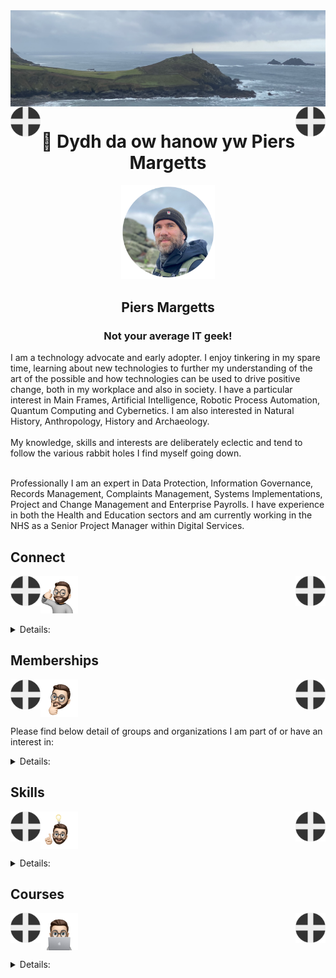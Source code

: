 <img align="center" src="/images/image.jpeg">
<img align="left" src="/images/Flag - St Piran.svg" width="48"><img align="right" src="/images/Flag - St Piran.svg" width="48"> <h1 align="center">👋 Dydh da ow hanow yw Piers Margetts</h1> 
<p align="center">
<img src="/images/PM Circle.png" width="150"></p>
<h2 align="center">Piers Margetts<br>
<h3 align="center">Not your average IT geek!</h3>        
I am a technology advocate and early adopter. I enjoy tinkering in my spare time, learning about new technologies to further my understanding of the art of the possible and how technologies can be used to drive positive change, both in my workplace and also in society. I have a particular interest in Main Frames, Artificial Intelligence, Robotic Process Automation, Quantum Computing and Cybernetics. I am also interested in Natural History, Anthropology, History and Archaeology.  <br><br>
My knowledge, skills and interests are deliberately eclectic and tend to follow the various rabbit holes I find myself going down. <br><br>

Professionally I am an expert in Data Protection, Information Governance, Records Management, Complaints Management, Systems Implementations, Project and Change Management and Enterprise Payrolls. I have experience in both the Health and Education sectors and am currently working in the NHS as a Senior Project Manager within Digital Services.

</p>


## Connect
<img align="left" src="/images/Flag - St Piran.svg" width="48"><img align="right" src="/images/Flag - St Piran.svg" width="48"> <img height="60" src="/images/connect-sticker.png">

<details>

<summary>Details:</summary>

</details>

## Memberships
<img align="left" src="/images/Flag - St Piran.svg" width="48"><img align="right" src="/images/Flag - St Piran.svg" width="48"> <img height="60" align="center" src="/images/thoughtful-sticker.png">

Please find below detail of groups and organizations I am part of or have an interest in:
<details>

<summary>Details:</summary>

[Royal Society of Arts](https://www.thersa.org/) (RSA)
<br>
[Royal Institution](https://www.rigb.org/) (Ri)
<br>
[Royal Society of Literature](https://rsliterature.org/) (RSL)
<br>
[Institute of Continuing Professional Development](https://www.cpdinstitute.org/) (iCPD)
<br>
[British Computer Society]( https://www.bcs.org/) (BCS)
<br>
[International Db2 Users Group](https://www.idug.org/home) (IDUG)
<br>
[Human Creator Alliance](https://humancreatoralliance.org/) (HCA)
<br>
[Cybernetics Society](https://cybsoc.org/)(CybS)
<br>
[Rexx Language Association](https://www.rexxla.org/) (RexxLA)
</details>

## Skills
<img align="left" src="/images/Flag - St Piran.svg" width="48"><img align="right" src="/images/Flag - St Piran.svg" width="48"> <img height="60" align="center" src="/images/ideas-sticker.png">

<details>

<summary>Details:</summary>

</details>


## Courses
<img align="left" src="/images/Flag - St Piran.svg" width="48"><img align="right" src="/images/Flag - St Piran.svg" width="48">
<img height="60" align="center" src="/images/skills-sticker.png">

<details>

<summary>Details:</summary>
<br>

### Coursera
To view my Coursera profile and acheivements please click [here](https://www.coursera.org/learner/piers-margetts)
<br>

### OpenLearn
To view my Open University OpenLearn profile and acheivements please click [here](https://www.open.edu/openlearn/profiles/zv599976)
<br>

### Credly Badges
To see all my Credly badges please click [here](https://www.credly.com/users/piers-margetts/badges)
<br>
<br>
My most recent badges:
<br>
<br>
<!--START_SECTION:badges-->
[![IBM OpenPages Technical Essentials](https://images.credly.com/size/110x110/images/b88fe365-7821-447e-b8af-2f5b3d4723c3/OpenPages_20Technical_20Essentials.png)](http://www.credly.com/badges/f22b2eb5-d889-4c90-88ad-8aa3f18079ff "IBM OpenPages Technical Essentials")
[![Cybersecurity Architecture](https://images.credly.com/size/110x110/images/febbbdf1-6a0b-4fb0-ba24-96a9bcc17e27/image.png)](http://www.credly.com/badges/ec0ccdad-973f-4237-b55b-97ce4b0030f6 "Cybersecurity Architecture")
[![Generative AI for Data Analysts Specialization](https://images.credly.com/size/110x110/images/7e770c6f-3b81-492b-93d5-d008fe9f4824/image.png)](http://www.credly.com/badges/bee5c5ff-b7a3-4de1-b71f-a9f3e334c537 "Generative AI for Data Analysts Specialization")
[![Generative AI for Data Engineers Specialization](https://images.credly.com/size/110x110/images/dffcd4be-4fa8-43d9-92ce-22ccae5f8ec7/image.png)](http://www.credly.com/badges/503581d9-c7fa-4246-bde7-81a116db8637 "Generative AI for Data Engineers Specialization")
[![Generative AI for Cybersecurity Professionals Specialization](https://images.credly.com/size/110x110/images/c871be1f-a352-4eab-a1b0-95c3b7a87a50/image.png)](http://www.credly.com/badges/32424db5-1bb1-4939-9145-19434dbb35a1 "Generative AI for Cybersecurity Professionals Specialization")
[![Generative AI for Data Scientists Specialization](https://images.credly.com/size/110x110/images/53d9c47b-c557-40c4-9378-f72c9b52099f/image.png)](http://www.credly.com/badges/20b6f9ad-0d86-472a-99ca-0cda64156e7b "Generative AI for Data Scientists Specialization")
[![Building Generative AI-Powered Applications with Python](https://images.credly.com/size/110x110/images/e462102c-b2ee-4208-aca0-b58f53331266/image.png)](http://www.credly.com/badges/9681f19f-c377-43c2-8ba9-5f4b16c26b18 "Building Generative AI-Powered Applications with Python")
[![Proofpoint Certified Email Authentication Specialist 2024](https://images.credly.com/size/110x110/images/75e2763e-9052-4cf8-bf6c-c247931e1f58/image.png)](http://www.credly.com/badges/5e069ed5-82f3-4469-aba2-a4a50d21dede "Proofpoint Certified Email Authentication Specialist 2024")
[![Python for Data Science and AI](https://images.credly.com/size/110x110/images/0571ab1d-f43b-43d9-9c68-8ebd0ebd61b7/Python_for_Data_Sci_and_AI_Foundational.png)](http://www.credly.com/badges/6488c1df-ba34-4820-86a3-f6c665c33d1a "Python for Data Science and AI")
[![IBM watsonx.data Technical Essentials](https://images.credly.com/size/110x110/images/55db4a16-b62e-4031-a7fc-124e4aa2d1e2/IBM_20watsonxdata_20Technical_20Essentials.png)](http://www.credly.com/badges/23828ada-465a-49b3-8a8d-cbba38e91e9e "IBM watsonx.data Technical Essentials")
[![Network Security & Database Vulnerabilities](https://images.credly.com/size/110x110/images/16bb3b0a-9b25-4165-8d70-3b4f88b17db4/Net_Security_DB_Vulnerable.png)](http://www.credly.com/badges/b6a4168d-e6a7-4379-b58e-b1e627e1c88d "Network Security & Database Vulnerabilities")
[![Deep Learning with Tensorflow](https://images.credly.com/size/110x110/images/4e2d2e18-e3ea-408d-b815-819bc58b1143/IBM_AI_-Deep_Learning_with_Tensorflow.png)](http://www.credly.com/badges/906e863d-f5c2-4040-b99b-964e06a10215 "Deep Learning with Tensorflow")
[![Monitoring and Observability for Development and DevOps](https://images.credly.com/size/110x110/images/d1ab3335-73d9-484a-9e81-e526cf94c068/image.png)](http://www.credly.com/badges/79a2e479-3875-4922-b2b0-84e8c5bb6f9c "Monitoring and Observability for Development and DevOps")
[![Tech Support Career Guide & Interview Preparation](https://images.credly.com/size/110x110/images/662caa29-ffa6-4e67-acee-adc076d03394/image.png)](http://www.credly.com/badges/6d96bc5e-8576-4e03-b12c-d2128b9fe78e "Tech Support Career Guide & Interview Preparation")
[![Technical Support Capstone](https://images.credly.com/size/110x110/images/e52b229e-1677-405b-8abf-d00a24bc3759/image.png)](http://www.credly.com/badges/483512ce-095a-4552-afc1-bd0c79a16de1 "Technical Support Capstone")
[![Technical Support Basics](https://images.credly.com/size/110x110/images/8b1dd44e-9a13-420b-b755-d100b13f1321/image.png)](http://www.credly.com/badges/6943517b-f971-4ff6-b8c5-d987116db9dc "Technical Support Basics")
[![Cybersecurity Roles, Processes & Operating System Security](https://images.credly.com/size/110x110/images/2d8a1c02-779b-4b58-9e11-701dcbeaf380/Cyber_roles__process_Op_Sys_Sec.png)](http://www.credly.com/badges/a7c34771-398d-4c4f-b567-50eb853d4866 "Cybersecurity Roles, Processes & Operating System Security")
[![Cyber Threat Intelligence](https://images.credly.com/size/110x110/images/b5b9d324-2c16-4677-8c17-4613f08d0678/image.png)](http://www.credly.com/badges/03b40fae-5520-45ac-802c-f23b37f8ea6a "Cyber Threat Intelligence")
[![Security Analyst Fundamentals Specialization](https://images.credly.com/size/110x110/images/89fc0e9e-6da5-4146-b277-cd11c313123f/Security_Analyst_Fundamentals_Specialization.png)](http://www.credly.com/badges/23d180cb-9c2d-4f5c-8e9f-11c9c9b39308 "Security Analyst Fundamentals Specialization")
[![Introduction to Cybersecurity Tools & Cyber Attacks](https://images.credly.com/size/110x110/images/0eedb945-52e8-4b9b-bdf6-4ebdd50ca0c8/Intro_to_Cybersec_tools_-_cyber_attacks.png)](http://www.credly.com/badges/ffc99332-e6c9-42f8-b214-8efc5abe1f4e "Introduction to Cybersecurity Tools & Cyber Attacks")
[![Penetration Testing, Incident Response and Forensics](https://images.credly.com/size/110x110/images/4a42b9d2-df71-4d99-9bac-6069634b988a/Penetration_Testing_-_Inc_Response_Forensics.png)](http://www.credly.com/badges/9d268cbe-6742-40ea-9966-cb69d98424b5 "Penetration Testing, Incident Response and Forensics")
[![Querying Databases with SQL](https://images.credly.com/size/110x110/images/2c88c783-8753-44f8-8842-85d495ba1c0e/image.png)](http://www.credly.com/badges/bf59d352-a032-46c6-8f25-18490acd308a "Querying Databases with SQL")
[![Cybersecurity Breach Case Studies](https://images.credly.com/size/110x110/images/73d80597-c0d6-471b-b857-a418535f6dd2/Sec_Breach_Case_Studies.png)](http://www.credly.com/badges/3bb97f29-7c35-46a9-ae36-66fd6190a4fb "Cybersecurity Breach Case Studies")
[![Getting Started on Mainframe with z/OS Commands and Panels](https://images.credly.com/size/110x110/images/3f53de63-0a2f-4833-80c0-8b6ce48a55fe/IBM_Systems_-_Get_Started_on_MF_with_zOS_Commands_and_Panels.png)](http://www.credly.com/badges/4ede9ca0-5c0e-425b-a8df-da7440116285 "Getting Started on Mainframe with z/OS Commands and Panels")
[![z/OS Mainframe Practitioner](https://images.credly.com/size/110x110/images/8eaba78b-0471-4846-b928-f02bff2dda16/Professional_Certificate_-_zOS_Mainframe_Practitoner.png)](http://www.credly.com/badges/78ea6205-80f3-42f2-8bf3-f54ac00059a3 "z/OS Mainframe Practitioner")
[![Introduction to Enterprise Computing](https://images.credly.com/size/110x110/images/e9e58c8f-c28d-471c-bcca-559775b5fda4/IBM_Systems_-_Intro_to_Enterprise_Computing.png)](http://www.credly.com/badges/5f8d28ba-dba4-4070-9398-3fa93807a949 "Introduction to Enterprise Computing")
[![Basic System Programming on IBM Z](https://images.credly.com/size/110x110/images/fbd9b1e6-fee0-4b65-bff1-c7f508367758/IBM_Systems_-Basic_Sys_Program_on_Z.png)](http://www.credly.com/badges/06b7a06c-094e-4f76-a7a1-b9c64d626952 "Basic System Programming on IBM Z")
[![IBM z/OS REXX Programming](https://images.credly.com/size/110x110/images/a1e265f3-cf4d-49e4-8100-452a934d7ec4/IBM_z_OS_REXX_Programming.png)](http://www.credly.com/badges/7c8628a3-ac06-414b-95cd-781d33b86c9b "IBM z/OS REXX Programming")
[![Introduction to z/OS UNIX System Services](https://images.credly.com/size/110x110/images/b895c50b-0c49-416d-82df-df767049bbef/Introduction_to_z_OS_UNIX_System_Services.png)](http://www.credly.com/badges/922c2012-93c0-4a15-b4c1-6326578e98ae "Introduction to z/OS UNIX System Services")
[![Architecting Applications with IBM Z](https://images.credly.com/size/110x110/images/8f25e7fa-e1e0-47ec-a660-06d6369ddb05/image.png)](http://www.credly.com/badges/df147088-63f7-4677-b040-f75689c07dbe "Architecting Applications with IBM Z")
[![IBM COBOL Programming with VSCode](https://images.credly.com/size/110x110/images/441ed10d-c1c5-4e3b-b70f-978553d78dfc/IBM_COBOL_Programm_with_VSCode_-_Coursera.png)](http://www.credly.com/badges/13625c34-4737-43a6-a185-48a342196a91 "IBM COBOL Programming with VSCode")
[![Machine Learning with Python](https://images.credly.com/size/110x110/images/5ae9bf9e-da6e-4cec-82eb-d2b4cfea9751/Machine_Learning_with_Python.png)](http://www.credly.com/badges/89216825-fc20-480b-8e8d-7064d2f0993c "Machine Learning with Python")
[![Supervised Machine Learning: Regression](https://images.credly.com/size/110x110/images/5ce4d440-596a-4598-a106-358e64c05e5e/image.png)](http://www.credly.com/badges/aebb5cce-97c7-4fad-8cb5-112a1b7525b3 "Supervised Machine Learning: Regression")
[![Exploratory Data Analysis for Machine Learning](https://images.credly.com/size/110x110/images/34bc57a9-659c-4500-ac30-48d50b942478/image.png)](http://www.credly.com/badges/b8e96aea-cd25-48f0-a553-4c6a5a394d86 "Exploratory Data Analysis for Machine Learning")
[![Project Management Job Search, Resume, and Interview Prep](https://images.credly.com/size/110x110/images/b81854b5-d834-4892-9153-4dae56591da4/image.png)](http://www.credly.com/badges/838a1667-3484-4c3f-b335-07ccacecdf78 "Project Management Job Search, Resume, and Interview Prep")
[![IBM Cloud Pak for Business Automation Installation - Tech Jam](https://images.credly.com/size/110x110/images/36e3a762-3536-4997-b075-2c02dbbf6aab/image.png)](http://www.credly.com/badges/3f422005-0c90-4827-b652-bc0b63408b94 "IBM Cloud Pak for Business Automation Installation - Tech Jam")
[![People and Soft Skills Essentials](https://images.credly.com/size/110x110/images/e7ee5477-69d3-49a0-a616-bfbe928da4bb/image.png)](http://www.credly.com/badges/ba1fffeb-1bda-48c4-9322-23675f08b3af "People and Soft Skills Essentials")
[![Software, Programming, and Database Essentials](https://images.credly.com/size/110x110/images/8d2ca49d-a0d6-4032-976a-cace11b6861a/image.png)](http://www.credly.com/badges/cb142410-ec99-428d-b608-e25b156e20b4 "Software, Programming, and Database Essentials")
[![Product Management Essentials](https://images.credly.com/size/110x110/images/6abd5c40-4663-4c4c-ab4e-ea4a86269db6/image.png)](http://www.credly.com/badges/16fb452e-38d2-4344-b118-5691b9d8099d "Product Management Essentials")
[![Microsoft Advertising Programmatic Badge](https://images.credly.com/size/110x110/images/084f94a1-3f5f-470e-b7f3-f36fae31e843/image.png)](http://www.credly.com/badges/46b563e8-cc77-473a-8647-5e06ff187c8a "Microsoft Advertising Programmatic Badge")
[![IBM IT Scrum Master Professional Certificate](https://images.credly.com/size/110x110/images/0df7b794-acb5-4cb4-bdce-f17217197a3d/image.png)](http://www.credly.com/badges/7c075931-cc4a-46c8-98fa-b6e1b76ffb08 "IBM IT Scrum Master Professional Certificate")
[![Chatbot Building Essentials](https://images.credly.com/size/110x110/images/2a334906-fff1-4047-bcd9-be94347d0dca/Chatbot_Building_Essentials_Foundational.png)](http://www.credly.com/badges/709ed69b-e50e-45ab-8dff-70162b27d7b8 "Chatbot Building Essentials")
[![Cybersecurity Essentials](https://images.credly.com/size/110x110/images/575ec41b-4c89-4e65-8f11-efc4f8c52a29/image.png)](http://www.credly.com/badges/93e13c51-b1f2-4e94-89cb-4060ec7a9ba7 "Cybersecurity Essentials")
[![DevOps Essentials](https://images.credly.com/size/110x110/images/7fa91a10-3cbe-48fb-bd0e-c3e4cf27065f/image.png)](http://www.credly.com/badges/56fe8509-a754-4b60-a7ac-74b26260c52e "DevOps Essentials")
[![Key Technology Foundations Specialization](https://images.credly.com/size/110x110/images/cb6e2805-850f-42ee-afc0-d2d4c30d6b1e/Key_Technology_Foundations.png)](http://www.credly.com/badges/c568b1b6-21fb-46ab-a109-b532cab66786 "Key Technology Foundations Specialization")
[![IT Fundamentals for Everyone](https://images.credly.com/size/110x110/images/fc6524f8-3059-4bad-9c9a-cd0aece8fdc7/image.png)](http://www.credly.com/badges/ebcce2f8-dae1-4916-977b-0b795e209bee "IT Fundamentals for Everyone")
[![Software Engineering Essentials](https://images.credly.com/size/110x110/images/1b67aaf9-670d-4c92-8d51-7ac1190f0a42/image.png)](http://www.credly.com/badges/eef0eb2f-74e8-4b5c-8d72-b1e99062386f "Software Engineering Essentials")
[![IBM AI Foundations for Business Specialization](https://images.credly.com/size/110x110/images/c3a4c477-8fb6-4737-af88-cabbea1ad55b/IBM_AI_Foundations_for_Business.png)](http://www.credly.com/badges/fe8fe535-478e-47db-996b-7f51dc337481 "IBM AI Foundations for Business Specialization")
<!--END_SECTION:badges-->
</details>
